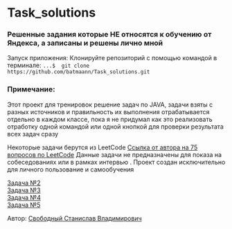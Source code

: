 # Task_solutions


### Решенные задания которые НЕ относятся к обучению от Яндекса, а записаны и решены лично мной

Запуск приложения:
Клонируйте репозиторий с помощью командой в терминале:
```...$  git clone https://github.com/batmaann/Task_solutions.git```



### Примечание:
Этот проект для тренировок решение задач по JAVA, задачи взяты с разных источников и правильность их выполнения отрабатывается отдельно в каждом классе, пока я не придумал как это реализовать отработку одной командой или одной кнопкой для проверки результата всех задач сразу


Некоторые задачи берутся из LeetCode [Ссылка от автора на 75 вопросов по LeetCode](https://leetcode.com/discuss/general-discussion/460599/blind-75-leetcode-questions)
Данные задачи не предназначены для показа на собеседованиях или в рамках интервью .
Проект создан исключительно для личного пользование и самообучения  

[Задача №2](https://leetcode.com/problems/two-sum/description/)  
[Задача №3](https://leetcode.com/problems/best-time-to-buy-and-sell-stock/description/)  
[Задача №4](https://leetcode.com/problems/contains-duplicate/description/)  
[Задача №5](https://leetcode.com/problems/product-of-array-except-self/description/)









Автор: [Свободный Станислав Владимирович](https://t.me/mark1994)

